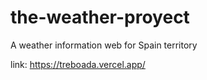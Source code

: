 # the-weather-proyect

A weather information web for Spain territory

link: https://treboada.vercel.app/
